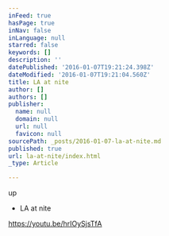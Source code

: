 ```yaml
---
inFeed: true
hasPage: true
inNav: false
inLanguage: null
starred: false
keywords: []
description: ''
datePublished: '2016-01-07T19:21:24.398Z'
dateModified: '2016-01-07T19:21:04.560Z'
title: LA at nite
author: []
authors: []
publisher:
  name: null
  domain: null
  url: null
  favicon: null
sourcePath: _posts/2016-01-07-la-at-nite.md
published: true
url: la-at-nite/index.html
_type: Article

---
```

up

* LA at nite

https://youtu.be/hrIOySjsTfA